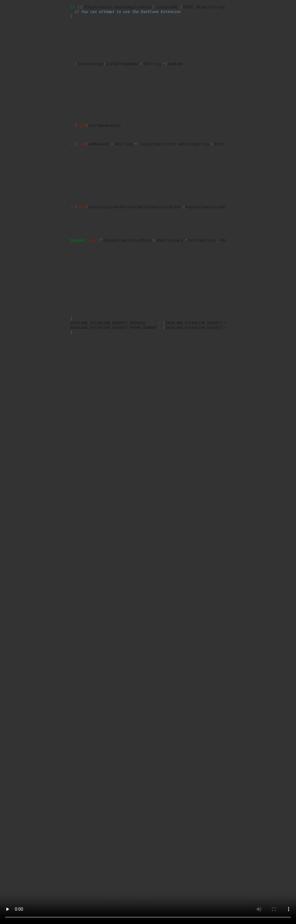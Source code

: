Dashlane App Extension for iOS 8
======================

<video width="640" height="360" title="Dashlane features for iOS 8" data-uid="ios8-partners" preload="none" style="position: absolute !important; top: 0px !important; left: 0px !important; width: 100% !important; height: 100% !important; visibility: visible !important; display: block !important;">
      <source src="https://d38muu3h4xeqr1.cloudfront.net/Dashlane-iOS8.mp4" data-quality="hd">
 </video>
 
iOS 8 has an incredible feature called [App Extensions](https://developer.apple.com/library/ios/documentation/General/Conceptual/ExtensibilityPG/index.html). At Dashlane, we built a powerful and easy-to-implement App Extension for use in your apps. By using the Dashlane App Extension featured in the video above, you will enhance user experience and increase app engagement by eliminating manual data entry in three key areas:

1. **Login** – How many times have you opened an app only to close it because you didn’t remember the password? Dashlane users manage over 50 million passwords, so you could reduce the number of lost interactions
2. **Checkout** – Are your users putting items in their cart, but not checking out? Let Dashlane assist with checkout by autofilling user information. Dashlane has already facilitated over $1B in transactions.
3. **Sign-up** – Need users to sign up to use your app? Dashlane has millions of users ready to use your app with the ease of Dashlane registration (coming soon).

What data can be requested
======================
* Login and password
* Address
* Credit Card
* Phone number
* Passport info

Getting started with setup
======================
Supporting the Dashlane Extension is similar to general iOS 8 Extension support. A UI element (e.g. a UIButton) needs to be added to trigger a UIActivityViewController instance which is going to present the iOS 8 extension selection UI components. Also, the Dashlane Extension uses NSItemProvider to build the request before passing it to the instance of UIActivityViewController via NSExtensionItem attachments.

DashlaneExtensionRequestHelper is a utility class that can be used to quickly support the Dashlane Extension. It takes care of creating the proper data structure of the request and presenting a UIActivityViewController view on the root view controller of the application key window.

Getting started with setup
======================
You may want to detect if your app user has Dashlane installed on their iOS device. Using the following code you'll be able to check if an extension ready version of Dashlane is installed:

```objective-c
if ([[UIApplication sharedApplication] canOpenURL:[NSURL URLWithString:@"dashlane-ext://"]) { 
  // You can attempt to use the Dashlane Extension
}
```

App Name
======================
A request must include a non-empty app name parameter. It is the argument "appName" that needs to be passed to the designated initializer:

```objective-c
- (instancetype)initWithAppName:(NSString *)appName
```

Without a non-empty app name, the extension will return an error.

Sending a request
======================
A request includes the following steps:

1. Starting a new request by calling

```objective-c
- (void)startNewRequest
```

2. Adding at least one request identifier by calling:

```objective-c
- (void)addRequest:(NSString *)requestIdentifier matchingString:(NSString *)stringToMatch
```

Request identifiers are constants defined by Dashlane to recognize requested data types. To learn more, check DashlaneExtensionConstants.

stringToMatch is used to filter what the extension UI is going to present to the user. Pass nil if you don’t need it.

Multiple data types can be requested using the same request by calling the top methods multiple times for each data type.

3. Finally sending the request by calling

```objective-c
- (void)requestLoginAndPasswordWithCompletionBlock:(RequestCompletionBlock)completionBlock
```

The completion block is the callback that’s going to be called once the extension is dismissed.

A completionBlock is defined as:

```objective-c
typedef void (^RequestCompletionBlock)(NSDictionary *returnedItems, NSError *error);
```

Structure of the returned items
======================
When the extension is dismissed, the (RequestCompletionBlock) completion block is called with a dictionary representing the answer from the Dashlane Extension. This dictionary contains, for each requested data type (i.e. requestIdentifier), a dictionary representation of a returned user data item. The keys for the dictionary representations of returned user data items can be found in [DashlaneExtensionConstants](https://raw.githubusercontent.com/Dashlane/Dashlane-iOS-Extension/master/DashlaneExtensionConstants.h).

Example of a returnedItems dictionary:

```objective-c
{
DASHLANE_EXTENSION_REQUEST_ADDRESS      : {DASHLANE_EXTENSION_REQUEST_REPLY_LOGIN_KEY: @“a login”, DASHLANE_EXTENSION_REQUEST_REPLY_PASSWORD_KEY : @“a password"},
DASHLANE_EXTENSION_REQUEST_PHONE_NUMBER : {DASHLANE_EXTENSION_REQUEST_REPLY_PHONE_NUMBER_KEY: @“a phone number"}
}
```

Contact Us
======================
We hope you’ve found everything you need to get started. If you're interested or have any questions, please email us at ios8@dashlane.com.
